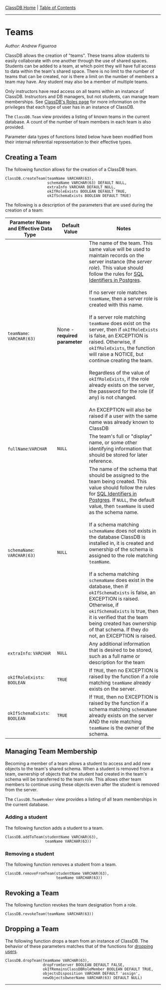 [ClassDB Home](Home) \| [Table of Contents](Table-of-Contents)

---
# Teams

_Author: Andrew Figueroa_

ClassDB allows the creation of "teams". These teams allow students to easily 
collaborate with one another through the use of shared spaces. Students can be 
added to a team, at which point they will have full access to data within the 
team's shared space. There is no limit to the number of teams that can be 
created, nor is there a limit on the number of members a team may have. Any 
student may also be a member of multiple teams.

Only instructors have read access on all teams within an instance of ClassDB. 
Instructors and DB managers, but not students, can manage team memberships. See 
[ClassDB's Roles page](Roles) for more information on the privileges that each 
type of user has in an instance of ClassDB.

The `ClassDB.Team` view provides a listing of known teams in the current 
database. A count of the number of team members in each team is also provided.

Parameter data types of functions listed below have been modified from their 
internal referential representation to their effective types.

## Creating a Team

The following function allows for the creation of a ClassDB team.

```
ClassDB.createTeam(teamName VARCHAR(63),
                   schemaName VARCHAR(63) DEFAULT NULL,
                   extraInfo VARCHAR DEFAULT NULL,
                   okIfRoleExists BOOLEAN DEFAULT TRUE,
                   okIfSchemaExists BOOLEAN DEFAULT TRUE)
```
The following is a description of the parameters that are used during the 
creation of a team:

| Parameter Name and Effective Data Type | Default Value | Notes |
|----------------------------------------|------------------------------------|---------------------------------------------------------------------------------------------------------------------------------------------------------------------------------------------------------------------------------------------------------------------------------------------------------------------------------------------------------------------------------------------------------------------------------------------------------------------------------------------------------------------------------------------------------------------------------------------------------------------------------------------------------------------------------------------------------------------------------------------------------------------------------|
| `teamName`: `VARCHAR(63)` | None - **required parameter** | The name of the team. This same value will be used to maintain records on the server instance (the _server role_). This value should follow the rules for [SQL Identifiers in Postgres](https://www.postgresql.org/docs/9.6/static/sql-syntax-lexical.html#SQL-SYNTAX-IDENTIFIERS).<br/><br/>If no server role matches `teamName`, then a server role is created with this name.<br/><br/>If a server role matching `teamName` does exist on the server, then if `okIfRoleExists` is false, an EXCEPTION is raised. Otherwise, if `okIfRoleExists`, the function will raise a NOTICE, but continue creating the team.<br/><br/>Regardless of the value of `okIfRoleExists`, if the role already exists on the server, the password for the role (if any) is not changed.<br/><br/>An EXCEPTION will also be raised if a user with the same name was already known to ClassDB |
| `fullName`:`VARCHAR` | `NULL` | The team's full or "display" name, or some other identifying information that should be stored for later reference. |
| `schemaName`: `VARCHAR(63)` | `NULL` | The name of the schema that should be assigned to the team being created. This value should follow the rules for [SQL Identifiers in Postgres](https://www.postgresql.org/docs/9.6/static/sql-syntax-lexical.html#SQL-SYNTAX-IDENTIFIERS). If `NULL`, the default value, then `teamName` is used as the schema name.<br/><br/>If a schema matching `schemaName` does not exists in the database ClassDB is installed in, it is created and ownership of the schema is assigned to the role matching `teamName`.<br/><br/>If a schema matching `schemaName` does exist in the database, then if `okIfSchemaExists` is false, an EXCEPTION is raised. Otherwise, if `okifSchemaExists` is true, then it is verified that the team being created has ownership of that schema. If they do not, an EXCEPTION is raised. |
| `extraInfo`: `VARCHAR` | `NULL` | Any additional information that is desired to be stored, such as a full name or description for the team |
| `okIfRoleExists`: `BOOLEAN` | `TRUE` | If `TRUE`, then no EXCEPTION is raised by the function if a role matching `teamName` already exists on the server. |
| `okIfSchemaExists`: `BOOLEAN` | `TRUE` | If `TRUE`, then no EXCEPTION is raised by the function if a schema matching `schemaName` already exists on the server AND the role matching `teamName` is the owner of the schema. |


## Managing Team Membership

Becoming a member of a team allows a student to access and add new objects to the team's shared schema. When a student is removed from a team, ownership of objects that the student had created in the team's schema will be transferred to the team role. This allows other team members to continue using these objects even after the student is removed from the server.

The `ClassDB.TeamMember` view provides a listing of all team memberships in the current database.

### Adding a student

The following function adds a student to a team.

```
ClassDB.addToTeam(studentName VARCHAR(63),
                  teamName VARCHAR(63))
```

### Removing a student

The following function removes a student from a team.

```
ClassDB.removeFromTeam(studentName VARCHAR(63),
                       teamName VARCHAR(63))
```

## Revoking a Team

The following function revokes the team designation from a role.

```
ClassDB.revokeTeam(teamName VARCHAR(63))
```

## Dropping a Team

The following function drops a team from an instance of ClassDB. The behavior of these parameters matches that of the functions for [dropping users](removing-Users).
```
ClassDB.dropTeam(teamName VARCHAR(63),
                 dropFromServer BOOLEAN DEFAULT FALSE,
                 okIfRemainsClassDBRoleMember BOOLEAN DEFAULT TRUE,
                 objectsDisposition VARCHAR DEFAULT 'assign',
                 newObjectsOwnerName VARCHAR(63) DEFAULT NULL)
```
---